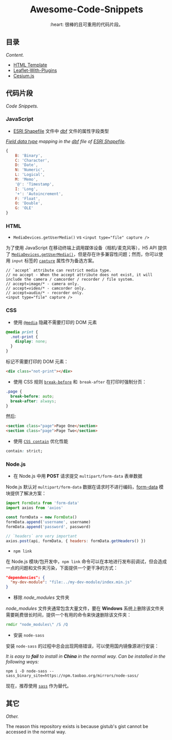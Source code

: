 <div align="center">
  <h1>Awesome-Code-Snippets</h1>
  
  <p>:heart: 很棒的且可重用的代码片段。</p>
 </div>

## 目录

*Content.*

- [HTML Template](https://wang1212.github.io/awesome-code-snippets)
- [Leaflet-With-Plugins](https://wang1212.github.io/awesome-code-snippets/leaflet-with-plugins.html)
- [Cesium.js](cesiumjs.md)

## 代码片段

*Code Snippets.*

### JavaScript

- [ESRI Shapefile][2] 文件中 [dbf][1] 文件的属性字段类型

*[Field data type][0] mapping in the [dbf][1] file of [ESRI Shapefile][2].*

[0]: http://www.dbase.com/Knowledgebase/INT/db7_file_fmt.htm "Data File Header Structure for the dBASE Version 7 Table File"
[1]: https://www.loc.gov/preservation/digital/formats/fdd/fdd000326.shtml "dBASE Table for ESRI Shapefile (DBF)"
[2]: https://www.esri.com/library/whitepapers/pdfs/shapefile.pdf

```javascript
{
	B: 'Binary',
	C: 'Character',
	D: 'Date',
	N: 'Numeric',
	L: 'Logical',
	M: 'Memo',
	'@': 'Timestamp',
	I: 'Long',
	'+': 'Autoincrement',
	F: 'Float',
	O: 'Double',
	G: 'OLE'
}
```

### HTML

- `MediaDevices.getUserMedia()` vs `<input type="file" capture />`

为了使用 JavaScript 在移动终端上调用媒体设备（相机/麦克风等），H5 API 提供了 [`MediaDevices.getUserMedia()`](https://developer.mozilla.org/en-US/docs/Web/API/MediaDevices/getUserMedia)，但是存在许多兼容性问题；然而，你可以使用 `input` 标签的 [`capture`](https://developer.mozilla.org/en-US/docs/Web/HTML/Element/input/file#capture) 属性作为备选方案。

```
// `accept` attribute can restrict media type.
// no accept - When the accept attribute does not exist, it will include the camera / camcorder / recorder / file system.
// accept=image/* - camera only.
// accept=video/* - camcorder only.
// accept=audio/* - recorder only.
<input type="file" capture />
```

### CSS

- 使用 [`@media`](https://developer.mozilla.org/en-US/docs/Web/CSS/@media) 隐藏不需要打印的 DOM 元素

```css
@media print {
  .not-print {
    display: none;
  }
}
```

标记不需要打印的 DOM 元素：

```html
<div class="not-print"></div>
```

- 使用 CSS 规则 [`break-before`](https://developer.mozilla.org/en-US/docs/Web/CSS/break-before) 和` break-after` 在打印时强制分页：

```css
.page {
  break-before: auto;
  break-after: always;
}
```

然后:

```html
<section class="page">Page One</section>
<section class="page">Page Two</section>
```

- 使用 [`CSS contain`](https://developer.mozilla.org/en-US/docs/Web/CSS/contain) 优化性能

```css
contain: strict;
```

### Node.js

- 在 Node.js 中用 **POST** 请求提交 `multipart/form-data` 表单数据

Node.js 默认对 `multipart/form-data` 数据在请求时不进行编码，[form-data](https://github.com/form-data/form-data) 模块提供了解决方案：

```javascript
import FormData from 'form-data'
import axios from 'axios'

const formData = new FormData()
formData.append('username', username)
formData.append('password', password)

// `headers` are very important
axios.post(api, formData, { headers: formData.getHeaders() })
```

- `npm link`

在 Node.js 模块/包开发中，`npm link` 命令可以在本地进行发布前调试，但会造成一点的问题和文件夹污染，下面提供一个更干净的方式：

```json
"dependencies": {
  "my-dev-module": "file:../my-dev-module/index.min.js"
}
```

- 移除 *node_modules* 文件夹

*node_modules* 文件夹通常包含大量文件，要在 **Windows** 系统上删除该文件夹需要耗费很长时间，提供一个有用的命令来快速删除该文件夹：

```cmd
rmdir "node_modules\" /S /Q
```

- 安装 `node-sass`

安装 `node-sass` 的过程中总会出现网络错误，可以使用国内镜像源进行安装：

*It is easy to **fail** to install in **China** in the normal way. Can be installed in the following ways:*

```shell
npm i -D node-sass --sass_binary_site=https://npm.taobao.org/mirrors/node-sass/
```

现在，推荐使用 [`sass`](https://www.npmjs.com/package/sass) 作为替代。

## 其它

*Other.*

The reason this repository exists is because gistub's gist cannot be accessed in the normal way.
